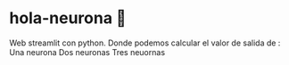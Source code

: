 # hola-neurona 🧠


Web streamlit con python. Donde podemos calcular el valor de salida de : 
Una neurona
Dos neuronas
Tres neuornas

